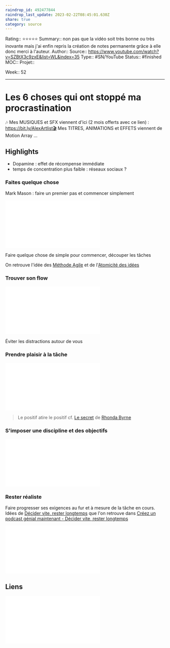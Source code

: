 ```yaml
---
raindrop_id: 492477844
raindrop_last_update: 2023-02-22T08:45:01.630Z
share: true
category: source
---
```


Rating:: ⭐⭐⭐⭐⭐
Summary:: non pas que la vidéo soit très bonne ou très inovante mais j'ai enfin repris la création de notes permanente grâce à elle donc merci à l'auteur.
Author::
Source:: https://www.youtube.com/watch?v=SZBtX3c9zxE&list=WL&index=35
Type:: #SN/YouTube 
Status:: #finished 
MOC::
Projet:: 

Week:: 52

***
# Les 6 choses qui ont stoppé ma procrastination

🎶 Mes MUSIQUES et SFX viennent d'ici (2 mois offerts avec ce lien) : https://bit.ly/AlexArtlist🎬 Mes TITRES, ANIMATIONS et EFFETS viennent de Motion Array ...

## Highlights

- Dopamine : effet de récompense immédiate
- temps de concentration plus faible : réseaux sociaux ?

### Faites quelque chose

Mark Mason : faire un premier pas et commencer simplement

![L'action se produit souvent avant la motivation et l'état mental souhaité](../seeds/L'action%20se%20produit%20souvent%20avant%20la%20motivation%20et%20l'%C3%A9tat%20mental%20souhait%C3%A9.md)

Faire quelque chose de simple pour commencer, découper les tâches

On retrouve l'idée des [Méthode Agile](M%C3%A9thode%20Agile.md) et de l'[Atomicité des idées](Atomicit%C3%A9%20des%20id%C3%A9es.md)

### Trouver son flow

![Flow](Flow.md)

Éviter les distractions autour de vous

### Prendre plaisir à la tâche

![Vous n’avez pas besoin de motivation ni d’inspiration pour avoir de bonnes habitudes](../seeds/Vous%20n%E2%80%99avez%20pas%20besoin%20de%20motivation%20ni%20d%E2%80%99inspiration%20pour%20avoir%20de%20bonnes%20habitudes.md)

> Le positif atire le positif
> cf. [Le secret](Le%20secret.md) de [Rhonda Byrne](Rhonda%20Byrne.md)

### S'imposer une discipline et des objectifs

![Routine contre la procrastination](Routine%20contre%20la%20procrastination.md)

### Rester réaliste

Faire progresser ses exigences au fur et à mesure de la tâche en cours. Idées de [Décider vite, rester longtemps](D%C3%A9cider%20vite,%20rester%20longtemps.md) que l'on retrouve dans [Créez un podcast génial maintenant - Décider vite, rester longtemps](./Cr%C3%A9ez%20un%20podcast%20g%C3%A9nial%20maintenant%20-%20D%C3%A9cider%20vite,%20rester%20longtemps.md)

![Se lancer dun coup](Se%20lancer%20dun%20coup.md)

## Liens

![Procrastination](Procrastination.md)




